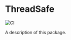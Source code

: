 # ThreadSafe
![CI](https://github.com/grsouza/swift-threadsafe/workflows/CI/badge.svg)

A description of this package.
